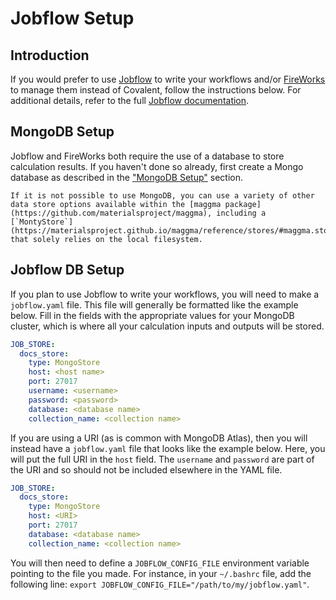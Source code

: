 # Jobflow Setup

## Introduction

If you would prefer to use [Jobflow](https://github.com/materialsproject/jobflow) to write your workflows and/or [FireWorks](https://github.com/materialsproject/fireworks) to manage them instead of Covalent, follow the instructions below. For additional details, refer to the full [Jobflow documentation](https://materialsproject.github.io/jobflow/).

## MongoDB Setup

Jobflow and FireWorks both require the use of a database to store calculation results. If you haven't done so already, first create a Mongo database as described in the ["MongoDB Setup"](../config_db.md) section.

```{note}
If it is not possible to use MongoDB, you can use a variety of other data store options available within the [maggma package](https://github.com/materialsproject/maggma), including a [`MontyStore`](https://materialsproject.github.io/maggma/reference/stores/#maggma.stores.mongolike.MontyStore) that solely relies on the local filesystem.
```

## Jobflow DB Setup

If you plan to use Jobflow to write your workflows, you will need to make a `jobflow.yaml` file. This file will generally be formatted like the example below. Fill in the fields with the appropriate values for your MongoDB cluster, which is where all your calculation inputs and outputs will be stored.

```yaml
JOB_STORE:
  docs_store:
    type: MongoStore
    host: <host name>
    port: 27017
    username: <username>
    password: <password>
    database: <database name>
    collection_name: <collection name>
```

If you are using a URI (as is common with MongoDB Atlas), then you will instead have a `jobflow.yaml` file that looks like the example below. Here, you will put the full URI in the `host` field. The `username` and `password` are part of the URI and so should not be included elsewhere in the YAML file.

```yaml
JOB_STORE:
  docs_store:
    type: MongoStore
    host: <URI>
    port: 27017
    database: <database name>
    collection_name: <collection name>
```

You will then need to define a `JOBFLOW_CONFIG_FILE` environment variable pointing to the file you made. For instance, in your `~/.bashrc` file, add the following line:
`export JOBFLOW_CONFIG_FILE="/path/to/my/jobflow.yaml"`.
